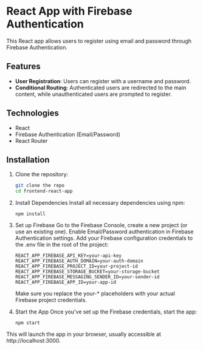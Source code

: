 # React App with Firebase Authentication

This React app allows users to register using email and password through Firebase Authentication.

## Features

- **User Registration**: Users can register with a username and password.
- **Conditional Routing**: Authenticated users are redirected to the main content, while unauthenticated users are prompted to register.

## Technologies

- React
- Firebase Authentication (Email/Password)
- React Router

## Installation

1. Clone the repository:
   ```bash
   git clone the repo
   cd frontend-react-app

2. Install Dependencies
   Install all necessary dependencies using npm:

   `npm install`

3. Set up Firebase
   Go to the Firebase Console, create a new project (or use an existing one).
   Enable Email/Password authentication in Firebase Authentication settings.
   Add your Firebase configuration credentials to the .env file in the root of the project:

   `REACT_APP_FIREBASE_API_KEY=your-api-key
   REACT_APP_FIREBASE_AUTH_DOMAIN=your-auth-domain
   REACT_APP_FIREBASE_PROJECT_ID=your-project-id
   REACT_APP_FIREBASE_STORAGE_BUCKET=your-storage-bucket
   REACT_APP_FIREBASE_MESSAGING_SENDER_ID=your-sender-id
   REACT_APP_FIREBASE_APP_ID=your-app-id`

   Make sure you replace the your-* placeholders with your actual Firebase project credentials.

4. Start the App
   Once you've set up the Firebase credentials, start the app:

   `npm start`

This will launch the app in your browser, usually accessible at http://localhost:3000.



